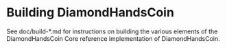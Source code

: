 Building DiamondHandsCoin
================

See doc/build-*.md for instructions on building the various
elements of the DiamondHandsCoin Core reference implementation of DiamondHandsCoin.
